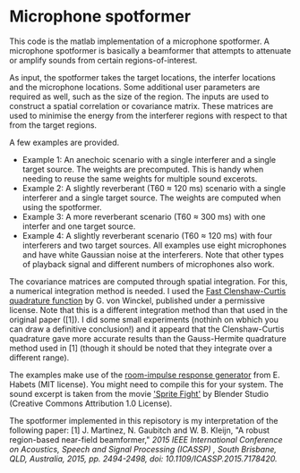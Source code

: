 # Microphone spotformer
This code is the matlab implementation of a microphone spotformer. A microphone spotformer is basically a beamformer that attempts to attenuate or amplify sounds from certain regions-of-interest.

As input, the spotformer takes the target locations, the interfer locations and the microphone locations. Some additional user parameters are required as well, such as the size of the region. 
The inputs are used to construct a spatial correlation or covariance matrix. These matrices are used to minimise the energy from the interferer regions with respect to that from the target regions. 

A few examples are provided. 
- Example 1: An anechoic scenario with a single interferer and a single target source. The weights are precomputed. This is handy when needing to reuse the same weights for multiple sound excerots.
- Example 2: A slightly reverberant (T60 $\approx$ 120 ms)  scenario with a single interferer and a single target source. The weights are computed when using the spotformer. 
- Example 3: A more reverberant scenario (T60 $\approx$ 300 ms) with one interfer and one target source.
- Example 4: A slightly reverberant scenario (T60 $\approx$ 120 ms) with four interferers and two target sources.
All examples use eight microphones and have white Gaussian noise at the interferers. Note that other types of playback signal and different numbers of microphones also work. 

The covariance matrices are computed through spatial integration. For this, a numerical integration method is needed. I used the [Fast Clenshaw-Curtis quadrature function](https://nl.mathworks.com/matlabcentral/fileexchange/6911-fast-clenshaw-curtis-quadrature) by G. von Winckel, published under a permissive license. Note that this is a different integration method than that used in the original paper ([1]). I did some small experiments (nothinh on wbhich you can draw a definitive conclusion!) and it appeard that the Clenshaw-Curtis quadrature gave more accurate results than the Gauss-Hermite quadrature method used in [1] (though it should be noted that they integrate over a different range). 

The examples make use of the [room-impulse response generator](https://www.audiolabs-erlangen.de/fau/professor/habets/software/rir-generator) from E. Habets (MIT license). You might need to compile this for your system.
The sound excerpt is taken from the movie ['Sprite Fight'](https://studio.blender.org/films/sprite-fright/) by Blender Studio (Creative Commons Attribution 1.0 License). 

The spotformer implemented in this repisotory is my interpretation of the following paper:
[1] J. Martinez, N. Gaubitch and W. B. Kleijn, "A robust region-based near-field beamformer," <em> 2015 IEEE International Conference on Acoustics, Speech and Signal Processing (ICASSP) <em>, South Brisbane, QLD, Australia, 2015, pp. 2494-2498, doi: 10.1109/ICASSP.2015.7178420.


 
